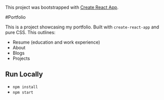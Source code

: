 This project was bootstrapped with [Create React App](https://github.com/facebook/create-react-app).

#Portfolio

This is a project showcasing my portfolio. Built with `create-react-app` and pure CSS. This outlines:
* Resume (education and work experience)
* About
* Blogs
* Projects

## Run Locally
- `npm install`
- `npm start`

